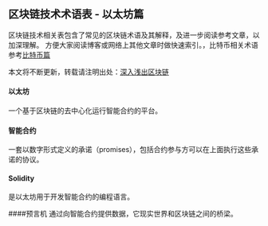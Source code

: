 ## 区块链技术术语表 - 以太坊篇

区块链技术相关表包含了常见的区块链术语及其解释，及进一步阅读参考文章，以加深理解。
方便大家阅读博客或网络上其他文章时做快速索引。，比特币相关术语参考[比特币篇](http://wiki.learnblockchain.cn/GLOSSARY.html)

本文将不断更新，转载请注明出处：[深入浅出区块链](http://wiki.learnblockchain.cn/GLOSSARY_eth.html)


#### 以太坊
一个基于区块链的去中心化运行智能合约的平台。

#### 智能合约
一套以数字形式定义的承诺（promises），包括合约参与方可以在上面执行这些承诺的协议。

#### Solidity
是以太坊用于开发智能合约的编程语言。

####预言机
通过向智能合约提供数据，它现实世界和区块链之间的桥梁。




